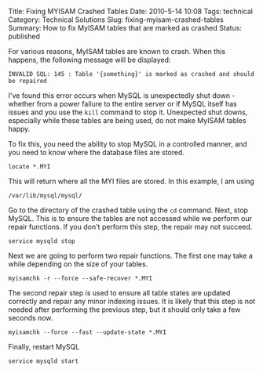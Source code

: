 Title: Fixing MYISAM Crashed Tables
Date: 2010-5-14 10:08
Tags: technical
Category: Technical Solutions
Slug: fixing-myisam-crashed-tables
Summary: How to fix MyISAM tables that are marked as crashed
Status: published

For various reasons, MyISAM tables are known to crash. When this happens, the following message will be displayed:

    INVALID SQL: 145 : Table '{something}' is marked as crashed and should be repaired

I've found this error occurs when MySQL is unexpectedly shut down - whether from a power failure to the entire server or
if MySQL itself has issues and you use the `kill` command to stop it. Unexpected shut downs, especially while these tables
are being used, do not make MyISAM tables happy.

To fix this, you need the ability to stop MySQL in a controlled manner, and you need to know where the database files
are stored.

    locate *.MYI

This will return where all the MYI files are stored. In this example, I am using

    /var/lib/mysql/mysql/

Go to the directory of the crashed table using the `cd` command. Next, stop MySQL. This is to ensure the tables are not
accessed while we perform our repair functions. If you don't perform this step, the repair may not succeed.

    service mysqld stop

Next we are going to perform two repair functions. The first one may take a while depending on the size of your tables.

    myisamchk -r --force --safe-recover *.MYI

The second repair step is used to ensure all table states are updated correctly and repair any minor indexing issues. It
is likely that this step is not needed after performing the previous step, but it should only take a few seconds now.

    myisamchk --force --fast --update-state *.MYI

Finally, restart MySQL

    service mysqld start
